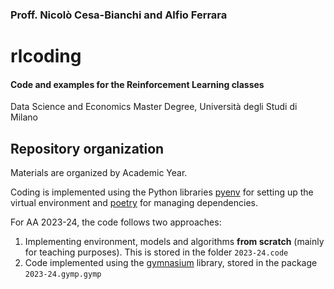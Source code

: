 ### Proff. Nicolò Cesa-Bianchi and Alfio Ferrara

# rlcoding

#### Code and examples for the Reinforcement Learning classes

Data Science and Economics Master Degree, Università degli Studi di Milano



## Repository organization

Materials are organized by Academic Year.

Coding is implemented using the Python libraries [pyenv](https://github.com/pyenv/pyenv) for setting up the virtual environment and [poetry](https://python-poetry.org/) for managing dependencies. 

For AA 2023-24, the code follows two approaches:

1. Implementing environment, models and algorithms **from scratch** (mainly for teaching purposes). This is stored in the folder `2023-24.code`
2. Code implemented using the [gymnasium](https://gymnasium.farama.org/) library, stored in the package `2023-24.gymp.gymp`
